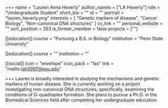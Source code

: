 +++
name = "Lauren Anna Heverly"
author_names = ["LA Heverly"]
role = "Undergraduate Student"
short_bio = ""
id = ""
portrait = "lauren_heverly.png"
interests = [
  "Genetic markers of disease",
  "Cancer Biology",
  "Non-canonical DNA structures"
]
cv_link = ""
personal_website = ""
sort_position = 263
is_former_member = false
projects = [""]

[[education]]
  course = "Pursuing a B.S. in Biology"
  institution = "Penn State University"

[[education]]
  course = ""
  institution = ""

[[social]]
    icon = "envelope"
    icon_pack = "fas"
    link = "mailto:lah5997@psu.edu"

+++
Lauren is broadly interested in studying the mechanisms and genetic markers of human disease. She is currently working on a project investigating non-canonical DNA structures, specifically, examining the conditions of G-quadraplex formation. She plans to pursue a Ph.D. in the Biomedical Sciences field after completing her undergraduate education.


